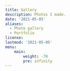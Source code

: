 ```yaml
---
title: Gallery
description: Photos I made.
date: '2021-05-05'
aliases:
  - Photo gallery
  - Portfolio
license: 
lastmod: '2021-05-05'
menu:
    main: 
        weight: -70
        pre: infinity
---
```




